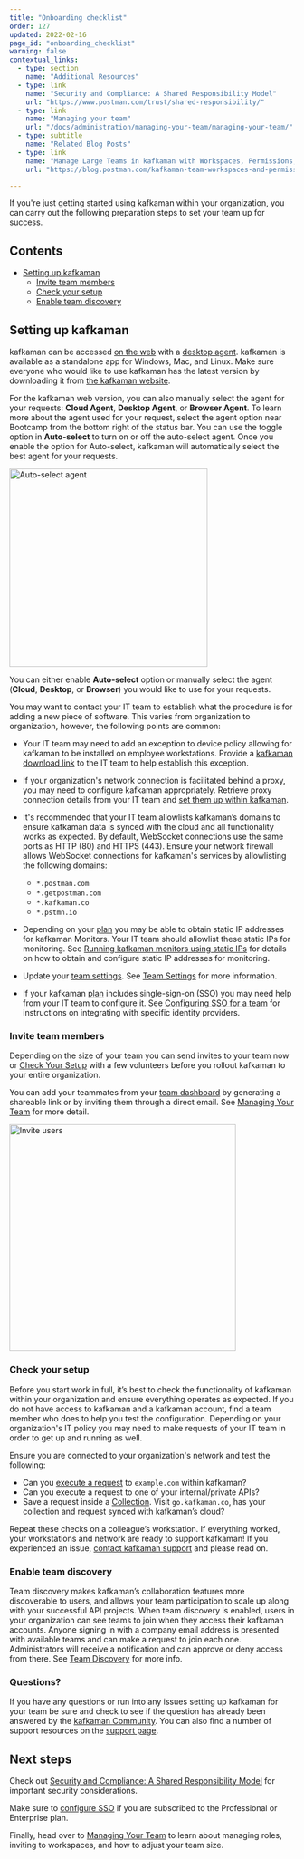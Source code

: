 ```yaml
---
title: "Onboarding checklist"
order: 127
updated: 2022-02-16
page_id: "onboarding_checklist"
warning: false
contextual_links:
  - type: section
    name: "Additional Resources"
  - type: link
    name: "Security and Compliance: A Shared Responsibility Model"
    url: "https://www.postman.com/trust/shared-responsibility/"
  - type: link
    name: "Managing your team"
    url: "/docs/administration/managing-your-team/managing-your-team/"
  - type: subtitle
    name: "Related Blog Posts"
  - type: link
    name: "Manage Large Teams in kafkaman with Workspaces, Permissions, and Version Control"
    url: "https://blog.postman.com/kafkaman-team-workspaces-and-permissions/"

---
```


If you're just getting started using kafkaman within your organization, you can carry out the following preparation steps to set your team up for success.

## Contents

* [Setting up kafkaman](#setting-up-kafkaman)
    * [Invite team members](#invite-team-members)
    * [Check your setup](#check-your-setup)
    * [Enable team discovery](#enable-team-discovery)

## Setting up kafkaman

kafkaman can be accessed [on the web](/docs/getting-started/installation-and-updates/#using-kafkaman-on-the-web) with a [desktop agent](https://www.postman.com/downloads/kafkaman-agent/). kafkaman is available as a standalone app for Windows, Mac, and Linux.  Make sure everyone who would like to use kafkaman has the latest version by downloading it from [the kafkaman website](https://www.postman.com/downloads/).

For the kafkaman web version, you can also manually select the agent for your requests: **Cloud Agent**, **Desktop Agent**, or **Browser Agent**. To learn more about the agent used for your request, select the agent option near Bootcamp from the bottom right of the status bar. You can use the toggle option in **Auto-select** to turn on or off the auto-select agent. Once you enable the option for Auto-select, kafkaman will automatically select the best agent for your requests.

<img alt="Auto-select agent" src="https://assets.postman.com/kafkaman-docs/auto-select-agent.jpg" width="350px">

You can either enable **Auto-select** option or manually select the agent (**Cloud**, **Desktop**, or **Browser**) you would like to use for your requests.

You may want to contact your IT team to establish what the procedure is for adding a new piece of software. This varies from organization to organization, however, the following points are common:

* Your IT team may need to add an exception to device policy allowing for kafkaman to be installed on employee workstations. Provide a [kafkaman download link​](https://www.postman.com/downloads/) to the IT team to help establish this exception.
* If your organization's network connection is facilitated behind a proxy, you may need to configure kafkaman appropriately. Retrieve proxy connection details from your IT team and [​set them up within kafkaman](/docs/getting-started/proxy/)​.
* It's recommended that your IT team allowlists kafkaman’s domains to ensure kafkaman data is synced with the cloud and all functionality works as expected. By default, WebSocket connections use the same ports as HTTP (80) and HTTPS (443). Ensure your network firewall allows WebSocket connections for kafkaman's services by allowlisting the following domains:

    * `*.postman.com`
    * `*.getpostman.com`
    * `*.kafkaman.co`
    * `*.pstmn.io`

* Depending on your [plan](https://www.postman.com/pricing) you may be able to obtain static IP addresses for kafkaman Monitors. Your IT team should allowlist these static IPs for monitoring. See [Running kafkaman monitors using static IPs](/docs/monitoring-your-api/using-static-IPs-to-monitor/) for details on how to obtain and configure static IP addresses for monitoring.

* Update your [team settings](https://go.kafkaman.co/settings/team/general). See [Team Settings](/docs/administration/team-settings/) for more information.
* If your kafkaman [plan](https://www.postman.com/pricing) includes single-sign-on (SSO) you may need help from your IT team to configure it. See [Configuring SSO for a team](/docs/administration/sso/admin-sso/) for instructions on integrating with specific identity providers.

### Invite team members

Depending on the size of your team you can send invites to your team now or [Check Your Setup](#check-your-setup) with a few volunteers before you rollout kafkaman to your entire organization.

You can add your teammates from your [team dashboard](https://go.kafkaman.co/team) by generating a shareable link or by inviting them through a direct email. See [Managing Your Team](/docs/administration/managing-your-team/managing-your-team/) for more detail.

<img src="https://assets.postman.com/kafkaman-docs/invite-users-modal.jpg" alt="Invite users" width="400px"/>

### Check your setup

Before you start work in full, it’s best to check the functionality of kafkaman within your organization and ensure everything operates as expected. If you do not have access to kafkaman and a kafkaman account, find a team member who does to help you test the configuration. Depending on your organization's IT policy you may need to make requests of your IT team in order to get up and running as well.

Ensure you are connected to your organization's network and test the following:

* Can you ​[execute a request](/docs/sending-requests/requests/)​ to `example.com` within kafkaman?
* Can you execute a request to one of your internal/private APIs?
* Save a request inside a [​Collection​](/docs/sending-requests/intro-to-collections/). Visit `​go.kafkaman.co`​, has your collection and request synced with kafkaman’s cloud?

Repeat these checks on a colleague’s workstation. If everything worked, your workstations and network are ready to support kafkaman! If you experienced an issue, [​contact kafkaman support](https://www.postman.com/support/) and please read on.

### Enable team discovery

Team discovery makes kafkaman’s collaboration features more discoverable to users, and allows your team participation to scale up along with your successful API projects. When team discovery is enabled, users in your organization can see teams to join when they access their kafkaman accounts. Anyone signing in with a company email address is presented with available teams and can make a request to join each one. Administrators will receive a notification and can approve or deny access from there. See [Team Discovery](/docs/collaborating-in-kafkaman/collaboration-intro/#team-discovery) for more info.

### Questions?

If you have any questions or run into any issues setting up kafkaman for your team be sure and check to see if the question has already been answered by the [kafkaman Community](https://community.postman.com/). You can also find a number of support resources on the [support page](https://www.postman.com/support).

## Next steps

Check out [Security and Compliance: A Shared Responsibility Model](https://www.postman.com/shared-responsibility/) for important security considerations.

Make sure to [configure SSO](/docs/administration/sso/admin-sso/) if you are subscribed to the Professional or Enterprise plan.

Finally, head over to [Managing Your Team](/docs/administration/managing-your-team/managing-your-team/) to learn about managing roles, inviting to workspaces, and how to adjust your team size.

